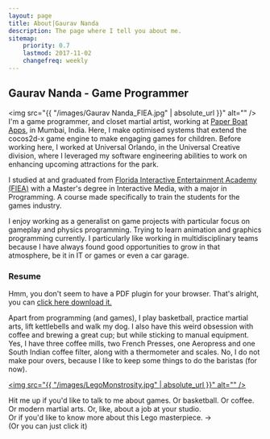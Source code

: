 ```yaml
---
layout: page
title: About|Gaurav Nanda
description: The page where I tell you about me.
sitemap:
    priority: 0.7
    lastmod: 2017-11-02
    changefreq: weekly
---
```

## Gaurav Nanda - Game Programmer

<span class="image left"><img src="{{ "/images/Gaurav Nanda_FIEA.jpg" | absolute_url }}" alt="" /></span>
I'm a game programmer, and closet martial artist, working at <a target="_blank" href="https://www.kiddopia.com/">Paper Boat Apps</a>, in Mumbai, India. Here, I make optimised systems that extend the cocos2d-x game engine to make engaging games for children. Before working here, I worked at Universal Orlando, in the Universal Creative division, where I leveraged my software engineering abilities to work on enhancing upcoming attractions for the park.

I studied at and graduated from <a target="_blank" href="https://fiea.ucf.edu/">Florida Interactive Entertainment Academy (FIEA)</a> with a Master's degree in Interactive Media, with a major in Programming. A course made specifically to train the students for the games industry.

I enjoy working as a generalist on game projects with particular focus on gameplay and physics programming. Trying to learn animation and graphics programming currently. I particularly like working in multidisciplinary teams because I have always found good opportunities to grow in that atmosphere, be it in IT or games or even a car garage.
### Resume
<object class="resume" data="/files/GauravNanda_Resume.pdf" type="application/pdf"> 
	<p>Hmm, you don't seem to have a PDF plugin for your browser.
		That's alright, you can <a href="/files/GauravNanda_Resume.pdf">click here download it.</a>
	</p>
</object>

Apart from programming (and games), I play basketball, practice martial arts, lift kettlebells and walk my dog. I also have this weird obsession with coffee and brewing a great cup; but while sticking to manual equipment. Yes, I have three coffee mills, two French Presses, one Aeropress and one South Indian coffee filter, along with a thermometer and scales. No, I do not make pour overs, because I like to keep some things to do the baristas (for now).

<span class="image right" style ="width:30%"><a href="mailto:info@gnanda.com?subject=What in blazes is that Lego Monstrosity!?" class="image fit"><img src="{{ "/images/LegoMonstrosity.jpg" | absolute_url }}" alt="" /></a></span>

Hit me up if you'd like to talk to me about games. Or basketball. Or coffee. Or modern martial arts. Or, like, about a job at your studio.<br>
Or if you'd like to know more about this Lego masterpiece. &#8594;<br>
(Or you can just click it)